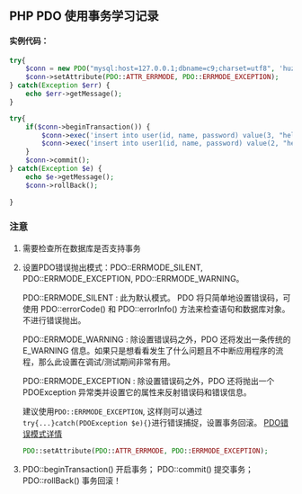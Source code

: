 PHP PDO 使用事务学习记录
---------------

#### 实例代码：

```php
try{
    $conn = new PDO("mysql:host=127.0.0.1;dbname=c9;charset=utf8", 'huzemin8', '');
    $conn->setAttribute(PDO::ATTR_ERRMODE, PDO::ERRMODE_EXCEPTION);
} catch(Exception $err) {
    echo $err->getMessage();
}

try{
    if($conn->beginTransaction()) {
        $conn->exec('insert into user(id, name, password) value(3, "hello1", "world")');
        $conn->exec('insert into user1(id, name, password) value(2, "hello1", "world")');
    }
    $conn->commit();
} catch(Exception $e) {
    echo $e->getMessage();
    $conn->rollBack();
   
}
```

### 注意

1. 需要检查所在数据库是否支持事务
2. 设置PDO错误抛出模式：PDO::ERRMODE_SILENT, PDO::ERRMODE_EXCEPTION, PDO::ERRMODE_WARNING。

    PDO::ERRMODE_SILENT : 此为默认模式。 PDO 将只简单地设置错误码，可使用 PDO::errorCode() 和 PDO::errorInfo() 方法来检查语句和数据库对象。不进行错误抛出。
    
    PDO::ERRMODE_WARNING : 除设置错误码之外，PDO 还将发出一条传统的 E_WARNING 信息。如果只是想看看发生了什么问题且不中断应用程序的流程，那么此设置在调试/测试期间非常有用。
    
    PDO::ERRMODE_EXCEPTION : 除设置错误码之外，PDO 还将抛出一个 PDOException 异常类并设置它的属性来反射错误码和错误信息。
    
    建议使用`PDO::ERRMODE_EXCEPTION`, 这样则可以通过`try{...}catch(PDOException $e){}`进行错误捕捉，设置事务回滚。 [PDO错误模式详情](http://php.net/manual/zh/pdo.error-handling.php)

    ```php
    PDO::setAttribute(PDO::ATTR_ERRMODE, PDO::ERRMODE_EXCEPTION);
    ```

3. PDO::beginTransaction() 开启事务； PDO::commit() 提交事务；PDO::rollBack() 事务回滚！
